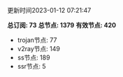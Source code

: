 更新时间2023-01-12 07:21:47

**总订阅: 73**
**总节点: 1379**
**有效节点: 420**
- trojan节点: 77
- v2ray节点: 149
- ss节点: 189
- ssr节点: 5
